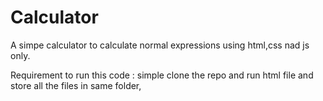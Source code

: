 # Calculator

A simpe calculator to calculate normal expressions
using html,css nad js only.

Requirement to run this code :
simple clone the repo and run html file and store all the files in same folder,
